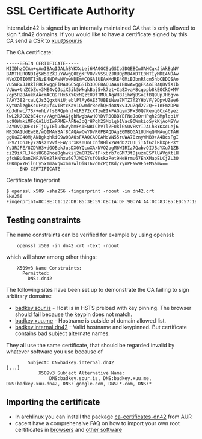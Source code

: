 # SSL Certificate Authority

internal.dn42 is signed by an internally maintained CA that is only allowed to sign *.dn42 domains.
If you would like to have a certificate signed by this CA send a CSR to xuu@sour.is

The CA certificate:

```
-----BEGIN CERTIFICATE-----
MIIDhzCCAm+gAwIBAgIJALhBYKXcLej6MA0GCSqGSIb3DQEBCwUAMCgxJjAkBgNV
BAMTHURONDIgSW50ZXJuYWwgQ0EgKFVOVkVSSUZJRUQpMB4XDTE0MTIyMDE4NDAw
NVoXDTI0MTIxNzE4NDAwNVowKDEmMCQGA1UEAxMdRE40MiBJbnRlcm5hbCBDQSAo
VU5WRVJJRklFRCkwggEiMA0GCSqGSIb3DQEBAQUAA4IBDwAwggEKAoIBAQDViXIb
VcWw+tnZCbZuy3ME4vQJsiX5ik5WkqkBaj5vk7zt+Ca8XvaM8cqppb8kEOCkC+MV
/qp5R2BAukKAAcmACQ9FHx6XYGxMQztU9tTMUuAqWH8JihWjBSoEfBQ9UpJHbgvo
7AAY382rcaLQJs3QgxtNiUjeblPlAy6AE3TUBEiNwa7MTZ7f2YHbVF/9DpvUZee6
KytOalzgbKcuFsquf4vIBtcKav1Qwmdr8eehQHdo8Nxv32uZqd272Q+EInFmzDPu
KpJdhwc/7S/+ohL/fs6RQphnJvLR572cXTzwEIkFAGqym3Fx30Q7Keoq6Cx46yez
lwL2k7C82bE4c+//AgMBAAGjgbMwgbAwHQYDVR0OBBYEFNeJoQrHPqh2SMplqb1V
ac9OWmkiMFgGA1UdIwRRME+AFNeJoQrHPqh2SMplqb1Vac9OWmkioSykKjAoMSYw
JAYDVQQDEx1ETjQyIEludGVybmFsIENBIChVTlZFUklGSUVEKYIJALhBYKXcLej6
MBIGA1UdEwEB/wQIMAYBAf8CAQAwCwYDVR0PBAQDAgEGMBQGA1UdHgQNMAugCTAH
ggUuZG40MjANBgkqhkiG9w0BAQsFAAOCAQEAMqVN55ruWA70znyWMB9+A4BcsFgI
uFVZIOnJEy72Nsz0VvfEEW/3rxKs0UnLcnfBHlx2WHdD2zUJLiTAf6ziRhXpFPXY
Ys3RJFE/8ZDVH3+dGOBekJusDX0YQcwXA/NVO2ogM6WIRIz7QabvOIJBaYXu71ZB
ci29iKFLJ4dsUG69hoeDghwkij2mCR2G/tP+xbrb7xGM73tDjuzmESYlUAVgKtlH
gfcWBU6anZMFJV9Y2lkNhxw5G7JMDSYsfONskzPet9HeHrmu67EnXMapELCjZL3O
X0KmpxYGil6Ly5xImaVqwxnm7wlDiNT6vd0cPgtKd/YynPFNw9Eh+MSamw==
-----END CERTIFICATE-----
```

Certificate fingerprint
```
$ openssl x509 -sha256 -fingerprint -noout -in dn42.crt
SHA256 Fingerprint=8C:8E:C1:12:DB:85:3E:59:CB:1A:DF:90:74:A4:0C:83:B5:ED:57:1E:BC:06:E0:0D:80:B3:47:68:11:77:E1:C9
```

## Testing constraints

The name constraints can be verified for example by using openssl:
```
    openssl x509 -in dn42.crt -text -noout
```
which will show among other things:
```
    X509v3 Name Constraints: 
      Permitted:
        DNS:.dn42
```

The following sites have been set up to demonstrate the CA failing to sign arbitrary domains:

* [badkey.sour.is](https://badkey.sour.is) - Host is in HSTS preload with key pinning. The browser should fail because the keypin does not match. 
* [badkey.xuu.me](https://badkey.xuu.me) - Hostname is outside of domain allowed list.
* [badkey.internal.dn42](https://badkey.internal.dn42) - Valid hostname and keypinned. But certificate contains bad subject alternate names.

They all use the same certificate, that should be regarded invalid by whatever software you use because of
```
        Subject: CN=badkey.internal.dn42
[...]
            X509v3 Subject Alternative Name: 
                DNS:badkey.sour.is, DNS:badkey.xuu.me, DNS:badkey.xuu.dn42, DNS: google.com, DNS:*.com, DNS:*

```

## Importing the certificate

- In archlinux you can install the package [ca-certificates-dn42](https://aur.archlinux.org/packages/ca-certificates-dn42) from AUR
- cacert have a comprehensive FAQ on how to import your own root certificates in [browsers](http://wiki.cacert.org/FAQ/BrowserClients) and [other software](http://wiki.cacert.org/FAQ/ImportRootCert)
